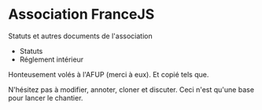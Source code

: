 Association FranceJS
===========

Statuts et autres documents de l'association

* Statuts
* Réglement intérieur

Honteusement volés à l'AFUP (merci à eux). Et copié tels que.

N'hésitez pas à modifier, annoter, cloner et discuter. Ceci n'est qu'une base pour lancer le chantier.

